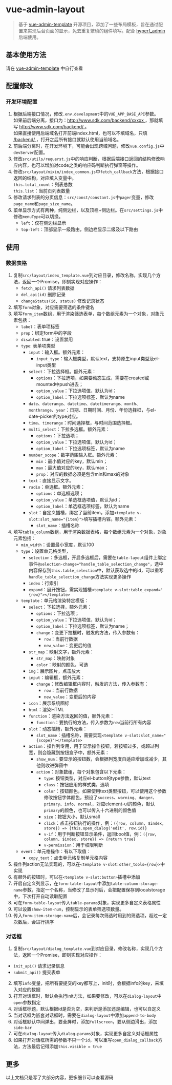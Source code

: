 # vue-admin-layout

> 基于 [vue-admin-template](https://github.com/PanJiaChen/vue-admin-template) 开源项目，添加了一些布局模板，旨在通过配置来实现后台页面的显示，免去重复繁琐的组件填写。配合 [hyperf_admin](https://github.com/lamboJw/hyperf_admin) 后端使用。

## 基本使用方法
请在 [vue-admin-template](https://github.com/PanJiaChen/vue-admin-template) 中自行查看

## 配置修改
### 开发环境配置
1. 根据后端接口情况，修改`.env.development`中的`VUE_APP_BASE_API`参数。  
如果前后端分离，接口为：<u>http://www.sdk.com/backend/xxxxx </u>，那就填写 <u> http://www.sdk.com/backend/ </u>。  
如果直接使用后端域名打开前端index.html，也可以不填域名，只填<u> /backend/ </u>，打开之后所有接口就默认使用当前域名。
2. 前后端分离时，在开发环境下，可能会出现跨域问题，修改`vue.config.js`中 `devServer`配置。
3. 修改`src/utils/requerst.js`中的响应判断，根据后端接口返回的结构修改响应内容，也可以增加对code之类的响应码判断执行弹窗等操作。
4. 修改`src/layout/mixin/index_common.js`中`fetch_callback`方法，根据接口返回的结构，对应填入变量中。  
`this.total_count`：列表总数  
`this.list`：当前页列表数量
5. 修改请求列表的分页信息：`src/const/constant.js`中`pager`变量，修改`page_name`和`page_size_name`。
6. 菜单显示方式有两种，纯侧边栏，以及顶栏+侧边栏。在`src/settings.js`中修改`menuType`可以切换。
   + `left`：仅在侧边栏显示
   + `top-left`：顶部显示一级路由，侧边栏显示二级及以下路由

## 使用
### 数据表格
1. 复制`src/layout/index_template.vue`到对应目录，修改名称，实现几个方法，返回一个Promise，即刻实现对应操作：
    + `fetch_api()` 请求列表数据
    + `del_api(id)` 删除记录
    + `changeStatus(id, status)` 修改记录状态
2. 填写`form`对象，对应需要筛选的条件键名
3. 填写`form_item`数组，用于渲染筛选表单，每个数组元素为一个对象，对象元素包括：
    + `label`：表单项标签
    + `prop`：绑定form中的字段
    + `disabled`: true：设置禁用
    + `type`: 表单项类型
      + `input`：输入框。额外元素：
        + `input_type`：输入框类型，默认text，支持原生input类型及el-input类型
      + `select`：下拉选择框。额外元素：
        + `options`：下拉选项，如果要动态生成，需要在created或mounted中push进去；
        + `option_value`：下拉选项值，默认为id；
        + `option_label`：下拉选项标签，默认为name
      + `date`、`daterange`、`datetime`、`datetimerange`、`month`、`monthrange`、`year`：日期、日期时间、月份、年份选择框，与el-date-picker的type对应。
      + `time`、`timerange`：时间选择框，与时间范围选择框。
      + `multi_select`：下拉多选框。额外元素：
        + `options`：下拉选项；
        + `option_value`：下拉选项值，默认为id；
        + `option_label`：下拉选项标签，默认为name
      + `number_scope`：数字范围输入框。额外元素：
        + `min`：最小值对应的key，默认min；
        + `max`：最大值对应的key，默认max；
        + `prop`：对应的数据必须是包含min和max的对象
      + `text`：直接显示文字。
      + `radio`：单选框。额外元素：
        + `options`：单选框选项；
        + `option_value`：单选框选项值，默认为id；
        + `option_label`：单选框选项标签，默认为name
      + `slot`：自定义插槽，绑定了当前item，添加`<template v-slot:slot_name="{item}">`填写插槽内容。额外元素：
        + `slot_name`：插槽名称
4. 填写`table_column`数组，用于渲染数据表格，每个数组元素为一个对象，对象元素包括：
   + `min_width`：设置最小宽度，默认100
   + `type`：设置单元格类型，
     + `selection`：多选框，开启多选框后，需要在`table-layout`组件上绑定事件`@selection-change="handle_table_selection_change"`，选中内容保存到`this.table_selection`中，默认获取选中的id，可以重写`handle_table_selection_change`方法实现更多操作
     + `index`：行索引
     + `expand`：展开按钮，需实现插槽`<template v-slot:table_expand="{row}"></template>`
   + `template`：单元格渲染特定模版：
     + `select`：下拉选择，额外元素：
       + `options`：下拉选项；
       + `option_value`：下拉选项值，默认为id；
       + `option_label`：下拉选项标签，默认为name；
       + `change`：变更下拉框时，触发的方法，传入参数有：
         + `row`：当前行数据
         + `new_value`：变更后的值
     + `str_map`：映射文字，额外元素：
       + `str_map`：映射对象
       + `color`：映射的颜色，可选
     + `img`：展示图片，点击放大
     + `input`：编辑框，额外元素：
       + `change`：修改编辑框内容时，触发的方法，传入参数有：
         + `row`：当前行数据
         + `new_value`：变更后的内容
     + `icon`：展示系统图标
     + `html`：渲染HTML
     + `function`：渲染方法返回的值，额外元素：
       + `function`：要执行的方法，传入参数为`row`当前行所有内容
     + `slot`：动态插槽，额外元素：
       + `slot_name`：插槽名称，需要实现`<template v-slot:slot_name="{scope}"></template>`
     + `action`：操作列专用，用于显示操作按钮，若按钮过多，或超过列宽，则会隐藏到按钮盒子中，额外元素：
       + `show_num`：要显示的按钮数，会根据列宽度自适应增加或减少，其他则收进弹窗中
       + `action`：对象数组，每个对象包含以下元素：
         + `type`: 按钮类型，对应el-button的type参数，默认text
         + `class`：按钮应用的样式类，选填
         + `color`：按钮颜色，如果使用text类型按钮，可以使用这个参数修改按钮字体颜色，预设了`success`、`warning`、`danger`、`primary`、`info`、`normal`，对应element-ui的颜色，默认`primary`的颜色，也可以传入十六进制的颜色值
         + `size`：按钮大小，默认small
         + `click`：点击按钮执行的操作，例：`({row, column, $index, store}) => {this.open_dialog('edit', row.id)}`
         + `v-if`：用于判断按钮显示条件，返回bool值，例：`({row, column, $index, store}) => {return true}`
         + `v-permission`：用于权限判断
   + `event`：单元格操作：有以下取值：
     + `copy_text`：点击单元格复制单元格内容
5. 操作列action无法实现的，可以在`<template v-slot:other_tools={row}>`中实现
6. 有额外的按钮时，可以在`<template v-slot:button>`插槽中添加
7. 开启自定义列显示，在`form-table-layout`中添加`table-column-storage-name`参数，指定一个名称，当修改了显示列后，会把配置保存到localstorage中，下次打开自动读取配置
8. 可在`form-table-layout`传入`table-params`对象，实现更多自定义表格属性
9. 可以设置`show-item-num`，控制显示的表单筛选项数量。
10. 传入`form-item-storage-name`后，会记录每次筛选时用到的筛选项，超过一定次数后，会进行排序

### 对话框
1. 复制`src/layout/dialog_template.vue`到对应目录，修改名称，实现几个方法，返回一个Promise，即刻实现对应操作：
  + `init_api()` 请求记录信息
  + `submit_api()` 提交表单
2. 填写`info`变量，把所有要提交的key都写上，init时，会根据info的key，来填入对应的数据
3. 打开对话框时，默认会执行init方法，如果要修改，可以在`dialog-layout`中`open`参数指定
4. 对话框标题，默认根据id是否为空，来判断是添加还是编辑，也可以自定义
5. 当对话框为嵌套对话框时，需要在`dialog-layout`中添加`append-to-body`
6. 对话框默认中间弹出，要全屏时，添加`fullscreen`，要从侧边滑出，添加`side-bar`
7. 可在`dialog-layout`传入`dialog-params`对象，实现更多自定义对话框属性
8. 如果打开对话框所需的参数不只一个`id`，可以重写`open_dialog_callback`方法，方法最后记得添加`this.visible = true`

## 更多
以上文档只是写了大部分内容，更多细节可以查看源码